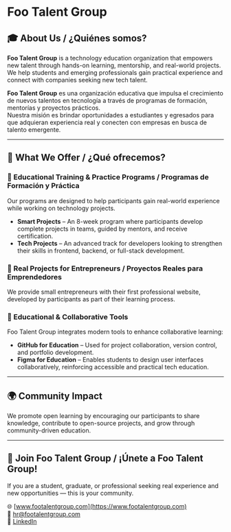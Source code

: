 # Foo Talent Group

## 🎓 About Us / ¿Quiénes somos?
**Foo Talent Group** is a technology education organization that empowers new talent through hands-on learning, mentorship, and real-world projects.  
We help students and emerging professionals gain practical experience and connect with companies seeking new tech talent.

**Foo Talent Group** es una organización educativa que impulsa el crecimiento de nuevos talentos en tecnología a través de programas de formación, mentorías y proyectos prácticos.  
Nuestra misión es brindar oportunidades a estudiantes y egresados para que adquieran experiencia real y conecten con empresas en busca de talento emergente.

---

## 🎯 What We Offer / ¿Qué ofrecemos?

### 🔹 Educational Training & Practice Programs / Programas de Formación y Práctica
Our programs are designed to help participants gain real-world experience while working on technology projects.

- **Smart Projects** – An 8-week program where participants develop complete projects in teams, guided by mentors, and receive certification.  
- **Tech Projects** – An advanced track for developers looking to strengthen their skills in frontend, backend, or full-stack development.

### 🔹 Real Projects for Entrepreneurs / Proyectos Reales para Emprendedores
We provide small entrepreneurs with their first professional website, developed by participants as part of their learning process.

### 🔹 Educational & Collaborative Tools
Foo Talent Group integrates modern tools to enhance collaborative learning:

- **GitHub for Education** – Used for project collaboration, version control, and portfolio development.  
- **Figma for Education** – Enables students to design user interfaces collaboratively, reinforcing accessible and practical tech education.

---

## 🌍 Community Impact
We promote open learning by encouraging our participants to share knowledge, contribute to open-source projects, and grow through community-driven education.

---

## 📢 Join Foo Talent Group / ¡Únete a Foo Talent Group!
If you are a student, graduate, or professional seeking real experience and new opportunities — this is your community.

🌐 [www.footalentgroup.com](https://www.footalentgroup.com)  
📧 hr@footalentgroup.com  
🔗 [LinkedIn](https://www.linkedin.com/company/foo-talent-group)


